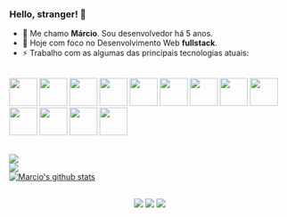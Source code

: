### Hello, stranger! 👋

- 💬 Me chamo **Márcio**. Sou desenvolvedor há 5 anos.
- 📘 Hoje com foco no Desenvolvimento Web **fullstack**.
- ⚡ Trabalho com as algumas das principais tecnologias atuais:
<br>
<div align="left" style="display: inline_block">
  <img width=50 src="https://cdn.jsdelivr.net/gh/devicons/devicon@latest/icons/javascript/javascript-original.svg" /> 
  <img width=50 src="https://cdn.jsdelivr.net/gh/devicons/devicon@latest/icons/html5/html5-original.svg" />
  <img width=50 src="https://cdn.jsdelivr.net/gh/devicons/devicon@latest/icons/css3/css3-original.svg" /> 
  <img width=50 src="https://cdn.jsdelivr.net/gh/devicons/devicon@latest/icons/react/react-original.svg" /> 
  <img width=50 src="https://cdn.jsdelivr.net/gh/devicons/devicon@latest/icons/bootstrap/bootstrap-original.svg" /> 
  <img width=50 src="https://cdn.jsdelivr.net/gh/devicons/devicon@latest/icons/nextjs/nextjs-original.svg" />
  <img width=50 src="https://cdn.jsdelivr.net/gh/devicons/devicon@latest/icons/typescript/typescript-original.svg" /> 
  <img width=50 src="https://cdn.jsdelivr.net/gh/devicons/devicon@latest/icons/nodejs/nodejs-original.svg" />
  <img width=50 src="https://cdn.jsdelivr.net/gh/devicons/devicon@latest/icons/csharp/csharp-original.svg" />
  <img width=50 src="https://cdn.jsdelivr.net/gh/devicons/devicon@latest/icons/php/php-original.svg" /> 
  <img width=50 src="https://cdn.jsdelivr.net/gh/devicons/devicon@latest/icons/mysql/mysql-original.svg" /> 
  <img width=50 src="https://cdn.jsdelivr.net/gh/devicons/devicon@latest/icons/mongodb/mongodb-original.svg" /> 
  <img width=50 src="https://cdn.jsdelivr.net/gh/devicons/devicon@latest/icons/docker/docker-plain.svg" />        
  <br>
  
<div align="left">

  <br>
  <a href="https://github.com/marciodiniz7x">

  <img src="https://github-readme-stats.vercel.app/api/top-langs/?username=marciodiniz7x&layout=compact&langs_count=7&theme=dracula"/> <br>
  <img src="https://streak-stats.demolab.com/?user=marciodiniz7x&count_private=true color=7ADD8B&theme=dracula&title_color=7ADD8B"/> <br>
  [![Marcio's github stats](https://bad-apple-github-readme.vercel.app/api?username=marciodiniz7x&show_icons=true&count_private=true&line_height=20&icon_color=00b3ff&theme=dracula&title_color=00b3ff)](#)
</div>

<br>
<div align="center">
  <a href="https://instagram.com/marciodiniz7x" target="_blank"><img src="https://img.shields.io/badge/-Instagram-%23E4405F?style=for-the-badge&logo=instagram&logoColor=white" target="_blank"></a>
  <a href="https://wa.me/5583993478941" target="_blank"><img src="https://img.shields.io/badge/WhatsApp-25D366?style=for-the-badge&logo=whatsapp&logoColor=white" target="_blank"></a>
  <a href = "mailto:marciodiniz.dev@gmail.com"><img src="https://img.shields.io/badge/-Gmail-%23333?style=for-the-badge&logo=gmail&logoColor=white" target="_blank"></a>
